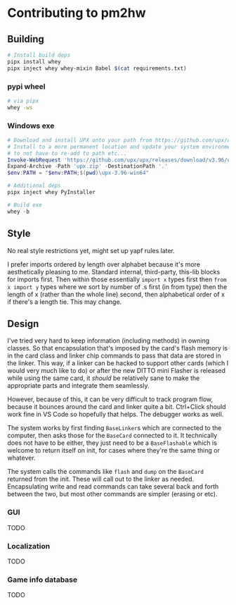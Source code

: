 # Contributing to pm2hw

## Building

```sh
# Install build deps
pipx install whey
pipx inject whey whey-mixin Babel $(cat requirements.txt)
```

### pypi wheel

```sh
# via pipx
whey -ws
```

### Windows exe

```ps1
# Download and install UPX onto your path from https://github.com/upx/upx/releases/
# Install to a more permanent location and update your system environment variables
# to not have to re-add to path etc...
Invoke-WebRequest 'https://github.com/upx/upx/releases/download/v3.96/upx-3.96-win64.zip' -OutFile 'upx.zip'
Expand-Archive -Path 'upx.zip' -DestinationPath '.'
$env:PATH = "$env:PATH;$(pwd)\upx-3.96-win64"

# Additional deps
pipx inject whey PyInstaller

# Build exe
whey -b
```

## Style

No real style restrictions yet, might set up yapf rules later.

I prefer imports ordered by length over alphabet because it's more aesthetically pleasing to me. Standard internal, third-party, this-lib blocks for imports first. Then within those essentially `import x` types first then `from x import y` types where we sort by number of .s first (in from type) then the length of x (rather than the whole line) second, then alphabetical order of x if there's a length tie. This may change.

## Design

I've tried very hard to keep information (including methods) in owning classes. So that encapsulation that's imposed by the card's flash memory is in the card class and linker chip commands to pass that data are stored in the linker. This way, if a linker can be hacked to support other cards (which I would very much like to do) or after the new DITTO mini Flasher is released while using the same card, it _should_ be relatively sane to make the appropriate parts and integrate them seamlessly.

However, because of this, it can be very difficult to track program flow, because it bounces around the card and linker quite a bit. Ctrl+Click should work fine in VS Code so hopefully that helps. The debugger works as well.

The system works by first finding `BaseLinker`s which are connected to the computer, then asks those for the `BaseCard` connected to it. It technically does not have to be either, they just need to be a `BaseFlashable` which is welcome to return itself on init, for cases where they're the same thing or whatever.

The system calls the commands like `flash` and `dump` on the `BaseCard` returned from the init. These will call out to the linker as needed. Encapsulating write and read commands can take several back and forth between the two, but most other commands are simpler (erasing or etc).

### GUI

TODO

### Localization

TODO

### Game info database

TODO
